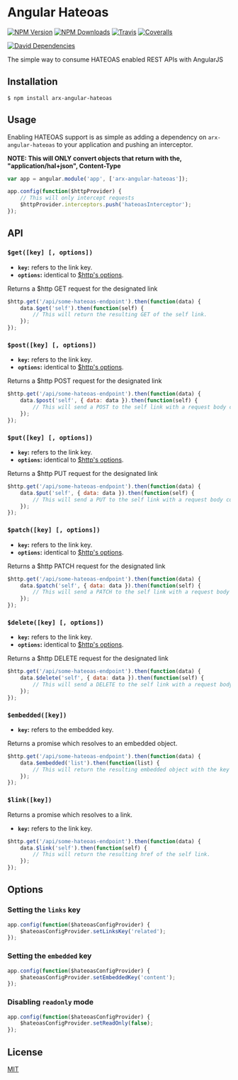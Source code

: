 # Angular Hateoas
[![NPM Version][npm-version-image]][npm-url]
[![NPM Downloads][npm-downloads-image]][npm-url]
[![Travis][travis-ci-image]][travis-ci-url]
[![Coveralls][coveralls-image]][coveralls-url]

[![David Dependencies][david-dev-dependencies-image]][david-dev-dependencies-url]

The simple way to consume HATEOAS enabled REST APIs with AngularJS

## Installation

```
$ npm install arx-angular-hateoas
```

## Usage
Enabling HATEOAS support is as simple as adding a dependency on `arx-angular-hateoas` to your application and pushing an interceptor.

**NOTE: This will ONLY convert objects that return with the, "application/hal+json", Content-Type**
```javascript
var app = angular.module('app', ['arx-angular-hateoas']);

app.config(function($httpProvider) {
    // This will only intercept requests
    $httpProvider.interceptors.push('hateoasInterceptor');
});
```

## API
### `$get([key] [, options])`
- **`key`:** refers to the link key.
- **`options`:** identical to [$http's options][http-options].

Returns a $http GET request for the designated link
```javascript
$http.get('/api/some-hateoas-endpoint').then(function(data) {
    data.$get('self').then(function(self) {
        // This will return the resulting GET of the self link.
    });
});
```
### `$post([key] [, options])`
- **`key`:** refers to the link key.
- **`options`:** identical to [$http's options][http-options].

Returns a $http POST request for the designated link
```javascript
$http.get('/api/some-hateoas-endpoint').then(function(data) {
    data.$post('self', { data: data }).then(function(self) {
        // This will send a POST to the self link with a request body containing the data object.
    });
});
```
### `$put([key] [, options])`
- **`key`:** refers to the link key.
- **`options`:** identical to [$http's options][http-options].

Returns a $http PUT request for the designated link
```javascript
$http.get('/api/some-hateoas-endpoint').then(function(data) {
    data.$put('self', { data: data }).then(function(self) {
        // This will send a PUT to the self link with a request body containing the data object.
    });
});
```
### `$patch([key] [, options])`
- **`key`:** refers to the link key.
- **`options`:** identical to [$http's options][http-options].

Returns a $http PATCH request for the designated link
```javascript
$http.get('/api/some-hateoas-endpoint').then(function(data) {
    data.$patch('self', { data: data }).then(function(self) {
        // This will send a PATCH to the self link with a request body containing the data object.
    });
});
```
### `$delete([key] [, options])`
- **`key`:** refers to the link key.
- **`options`:** identical to [$http's options][http-options].

Returns a $http DELETE request for the designated link
```javascript
$http.get('/api/some-hateoas-endpoint').then(function(data) {
    data.$delete('self', { data: data }).then(function(self) {
        // This will send a DELETE to the self link with a request body containing the data object.
    });
});
```
### `$embedded([key])`
- **`key`:** refers to the embedded key.

Returns a promise which resolves to an embedded object.
```javascript
$http.get('/api/some-hateoas-endpoint').then(function(data) {
    data.$embedded('list').then(function(list) {
        // This will return the resulting embedded object with the key list.
    });
});
```
### `$link([key])`

Returns a promise which resolves to a link.
- **`key`:** refers to the link key.

```javascript
$http.get('/api/some-hateoas-endpoint').then(function(data) {
    data.$link('self').then(function(self) {
        // This will return the resulting href of the self link.
    });
});
```

## Options

### Setting the `links` key
```javascript
app.config(function($hateoasConfigProvider) {
    $hateoasConfigProvider.setLinksKey('related');
});
```
### Setting the `embedded` key
```javascript
app.config(function($hateoasConfigProvider) {
    $hateoasConfigProvider.setEmbeddedKey('content');
});
```
### Disabling `readonly` mode
```javascript
app.config(function($hateoasConfigProvider) {
    $hateoasConfigProvider.setReadOnly(false);
});
```

## License
[MIT](https://github.com/arxstudios/arx-angular-hateoas/blob/master/LICENSE)

[npm-version-image]: http://img.shields.io/npm/v/arx-angular-hateoas.svg?style=flat
[npm-downloads-image]: http://img.shields.io/npm/dm/arx-angular-hateoas.svg?style=flat
[npm-url]: https://npmjs.org/package/arx-angular-hateoas

[travis-ci-image]: https://img.shields.io/travis/arxstudios/arx-angular-hateoas.svg?style=flat
[travis-ci-url]: https://travis-ci.org/arxstudios/arx-angular-hateoas

[coveralls-image]: https://img.shields.io/coveralls/arxstudios/arx-angular-hateoas/master.svg
[coveralls-url]: https://coveralls.io/github/arxstudios/arx-angular-hateoas

[david-dev-dependencies-image]: https://img.shields.io/david/dev/arxstudios/arx-angular-hateoas.svg
[david-dev-dependencies-url]: https://david-dm.org/arxstudios/arx-angular-hateoas#info=devDependencies

<!-- References -->
[hateoas]: https://spring.io/understanding/HATEOAS
[http-options]: https://docs.angularjs.org/api/ng/service/$http#usage
